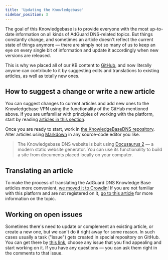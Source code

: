 ```yaml
---
title: 'Updating the Knowledgebase'
sidebar_position: 3
---
```


The goal of this Knowledgebase is to provide everyone with the most up-to-date information on all kinds of AdGuard DNS-related topics. But things constantly change, and sometimes an article doesn't reflect the current state of things anymore — there are simply not so many of us to keep an eye on every single bit of information and update it accordingly when new versions are released. 

This is why we placed all of our KB content to [GitHub](https://github.com/AdguardTeam/KnowledgeBaseDNS/tree/main/docs), and now literally anyone can contribute to it by suggesting edits and translations to existing articles, as well as totally new ones. 

## How to suggest a change or write a new article
 
You can suggest changes to current articles and add new ones to the Knowledgebase VPN using the functionality of the GitHub mentioned above.
If you are unfamiliar with principles of working with the platform, start by reading [articles in this section](https://docs.github.com/en).
 
Once you are ready to start, work in [the KnowledgeBaseDNS repository](https://github.com/AdguardTeam/KnowledgeBaseDNS). Alter articles using [Markdown](https://docs.github.com/en/get-started/writing-on-github/getting-started-with-writing-and-formatting-on-github/basic-writing-and-formatting-syntax) in any source-code editor you like. 
 
> The Knowledgebase DNS website is buit using [Docusaurus 2](https://docusaurus.io/docs/category/guides) — a modern static website generator. You can use its functionality to build a site from documents placed locally on your computer.

## Translating an article

To make the process of translating the AdGuard DNS Knowledge Base articles more convenient, [we moved it to Crowdin](https://crowdin.com/project/adguard-knowledge-bases)! If you are not familiar with this platform and are not registered on it, [go to this article](/miscellaneous/adguard-translations/translate-adguard-dns.md) for more information on the topic. 

## Working on open issues

Sometimes there's need to update or complement an existing article, or create a new one, but we can't do it right away for some reason. In such cases usually a task ("issue") gets created in special repository on GitHub. You can get there by [this link](https://github.com/AdguardTeam/KnowledgeBaseDNS/issues/), choose any issue that you find appealing and start working on it. If you have any questions — you can ask them right in the comments to that issue.     